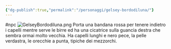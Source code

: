 ```yaml
---
{"dg-publish":true,"permalink":"/personaggi/gelsey-bordodiluna/"}
---
```


#npc 
![GelseyBordodiluna.png](/img/user/Images/GelseyBordodiluna.png)
Porta una bandana rossa per tenere indietro i capelli mentre serve le birre ed ha una cicatrice sulla guancia destra che sembra ormai molto vecchia. Ha capelli lunghi e nero pece, la pelle verdastra, le orecchie a punta, tipiche dei mezzorchi. 


